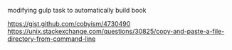 modifying gulp task to automatically build book

https://gist.github.com/cobyism/4730490
https://unix.stackexchange.com/questions/30825/copy-and-paste-a-file-directory-from-command-line